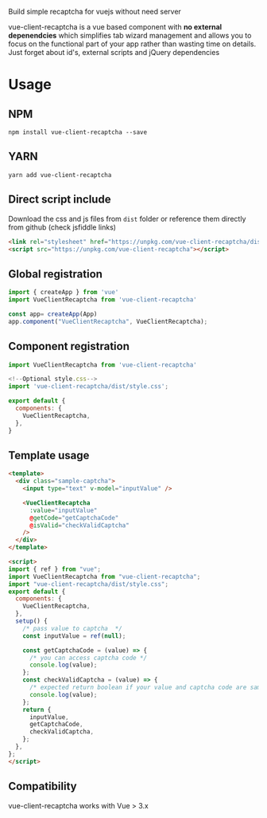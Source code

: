 Build simple recaptcha for vuejs without need server

vue-client-recaptcha is a vue based component with **no external depenendcies** which simplifies tab wizard management and allows you to focus on the functional part of your app rather than
wasting time on details. Just forget about id's, external scripts and jQuery dependencies


# Usage

## NPM
`npm install vue-client-recaptcha --save`
## YARN
`yarn add vue-client-recaptcha`

## Direct script include
Download the css and js files from `dist` folder or reference them directly from github (check jsfiddle links)
```html
<link rel="stylesheet" href="https://unpkg.com/vue-client-recaptcha/dist/style.css">
<script src="https://unpkg.com/vue-client-recaptcha"></script>
```
## Global registration
```js
import { createApp } from 'vue'
import VueClientRecaptcha from 'vue-client-recaptcha'

const app= createApp(App)
app.component("VueClientRecaptcha", VueClientRecaptcha);  
```

## Component registration
```js
import VueClientRecaptcha from 'vue-client-recaptcha'

<!--Optional style.css-->
import 'vue-client-recaptcha/dist/style.css';

export default {
  components: {
    VueClientRecaptcha,
  },
}
```
## Template usage

```html
<template>
  <div class="sample-captcha">
    <input type="text" v-model="inputValue" />

    <VueClientRecaptcha
      :value="inputValue"
      @getCode="getCaptchaCode"
      @isValid="checkValidCaptcha"
    />
  </div>
</template>

<script>
import { ref } from "vue";
import VueClientRecaptcha from "vue-client-recaptcha";
import "vue-client-recaptcha/dist/style.css";
export default {
  components: {
    VueClientRecaptcha,
  },
  setup() {
    /* pass value to captcha  */
    const inputValue = ref(null);

    const getCaptchaCode = (value) => {
      /* you can access captcha code */
      console.log(value);
    };
    const checkValidCaptcha = (value) => {
      /* expected return boolean if your value and captcha code are same return True otherwise return False */
      console.log(value);
    };
    return {
      inputValue,
      getCaptchaCode,
      checkValidCaptcha,
    };
  },
};
</script>
```
## Compatibility

vue-client-recaptcha works with Vue > 3.x